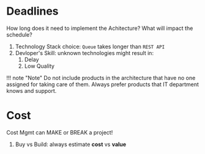 # Deadlines
How long does it need to implement the Achitecture? What will impact the schedule?

1. Technology Stack choice: `Queue` takes longer than `REST API`
2. Devloper's Skill: unknown technologies might result in:
   1. Delay
   2. Low Quality


!!! note "Note"
    Do not include products in the architecture that have no one assigned for taking care of them. Always prefer products that IT department knows and support.

# Cost
Cost Mgmt can MAKE or BREAK a project!

1. Buy vs Build: always estimate **cost** vs **value**